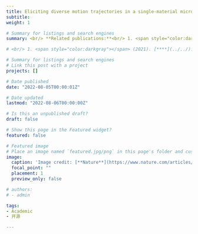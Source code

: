 ```yaml
---
title: Eliciting diverse motion trajectories in a single-material micropost
subtitle:
weight: 1

# Summary for listings and search engines
summary: <br/> **Related publications:**<br/> 1. <span style="color:darkgray">Yuxing Yao, Atalaya Milan Wilborn, Baptiste Lemaire, Foteini Trigka, Friedrich Stricker, Alan H Weible, Shucong Li, Robert KA Bennett, Tung Chun Cheung, Alison Grinthal, Mikhail Zhernenkov, Guillaume Freychet, Patryk Wąsik, Boris Kozinsky, Michael M Lerch, Xiaoguang Wang, Joanna Aizenberg</span> (2024). [**Programming liquid crystal elastomers for multistep ambidirectional deformability**](../../publication/yao-2024-end-on/). *Science*.<br/> 2. <span style="color:darkgray">Shiyu Wang, Shucong Li, Wenchang Zhao, Ying Zhou, Liqiu Wang, Joanna Aizenberg, Pingan Zhu</span> (2024). [**Programming hierarchical anisotropy in microactuators for multimodal actuation**](../../publication/zhu-2024-microactuator/). *Lab on a Chip*. <br/> 3. <span style="color:darkgray">Shucong Li, Michael M Lerch, James T Waters, Bolei Deng, Reese S Martens, Yuxing Yao, Do Yoon Kim, Katia Bertoldi, Alison Grinthal, Anna C Balazs, Joanna Aizenberg</span> (2022). [**Self-regulated non-reciprocal motions in single-material microstructures**](../../publication/li-2022-self/). *Nature*.<br/> 4. <span style="color:darkgray">James T Waters, Shucong Li, Yuxing Yao, Michael M Lerch, Michael Aizenberg, Joanna Aizenberg, Anna C Balazs</span> (2020). [**Twist again - Dynamically and reversibly controllable chirality in liquid crystalline elastomer microposts**](../../publication/waters-2020-twist/). *Advanced Materials*.<br/> 5. <span style="color:darkgray">Yuxing Yao, James T Waters, Anna V Shneidman, Jiaxi Cui, Xiaoguang Wang, Nikolaj K Mandsberg, Shucong Li, Anna C Balazs, Joanna Aizenberg</span> (2018). [**Multiresponsive polymeric microstructures with encoded predetermined and self-regulated deformability**](../../publication/li-2021-controlling/). *Proceedings of the National Academy of Sciences*.<br/> 6. <span style="color:darkgray">Emily C Davidson, Arda Kotikian, Shucong Li, Joanna Aizenberg, Jennifer A Lewis</span> (2020). [**3D printable and reconfigurable liquid crystal elastomers with light‐induced shape memory via dynamic bond exchange**](../../publication/davidson-2020-3d/). *Advanced Materials*.

# <br/> 1. <span style="color:darkgray"></span> (2021). [****](../../). **.

# Summary for listings and search engines
# Link this post with a project
projects: []

# Date published
date: "2022-08-05T00:00:01Z"

# Date updated
lastmod: "2022-08-06T00:00:00Z"

# Is this an unpublished draft?
draft: false

# Show this page in the Featured widget?
featured: false

# Featured image
# Place an image named `featured.jpg/png` in this page's folder and customize its options here.
image:
  caption: 'Image credit: [**Nature**](https://www.nature.com/articles/d41586-022-01080-9)'
  focal_point: ""
  placement: 1
  preview_only: false

# authors:
# - admin

tags:
- Academic
- 开源

---
```

